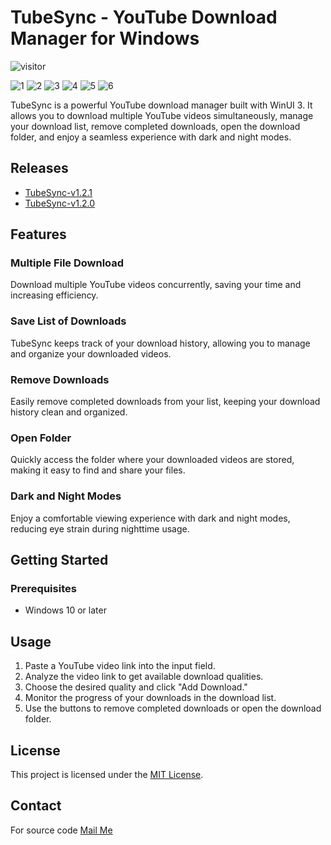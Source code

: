 # TubeSync - YouTube Download Manager for Windows
<p align="left"><img src="https://visitor-badge.laobi.icu/badge?page_id=manusoft.TubeSync-Windows" alt="visitor" style="max-width: 100%;"></p>

![1](https://github.com/manusoft/youtube-downloader-desktop/assets/83714923/0a9b2640-f70a-4b89-bf5a-d2d3f56687b8)
![2](https://github.com/manusoft/youtube-downloader-desktop/assets/83714923/ef0a8b3a-72a2-4788-a393-a863f486594e)
![3](https://github.com/manusoft/youtube-downloader-desktop/assets/83714923/4863451c-fcab-4b1e-89aa-aaed68a6b5f2)
![4](https://github.com/manusoft/youtube-downloader-desktop/assets/83714923/84b42851-a4e6-4d68-942b-25e5ce96d254)
![5](https://github.com/manusoft/youtube-downloader-desktop/assets/83714923/428dec7f-2454-4eab-b5b9-6d8b0376a420)
![6](https://github.com/manusoft/youtube-downloader-desktop/assets/83714923/6deb1a35-9f8b-4d86-a3f2-4e0afc702fb3)

TubeSync is a powerful YouTube download manager built with WinUI 3. It allows you to download multiple YouTube videos simultaneously, manage your download list, remove completed downloads, open the download folder, and enjoy a seamless experience with dark and night modes.

## Releases

* [TubeSync-v1.2.1](https://github.com/manusoft/TubeSync-Windows/releases/tag/v1.2.1)
* [TubeSync-v1.2.0](https://github.com/manusoft/TubeSync-Windows/releases/tag/v1.2.0)

## Features

### Multiple File Download
Download multiple YouTube videos concurrently, saving your time and increasing efficiency.

### Save List of Downloads
TubeSync keeps track of your download history, allowing you to manage and organize your downloaded videos.

### Remove Downloads
Easily remove completed downloads from your list, keeping your download history clean and organized.

### Open Folder
Quickly access the folder where your downloaded videos are stored, making it easy to find and share your files.

### Dark and Night Modes
Enjoy a comfortable viewing experience with dark and night modes, reducing eye strain during nighttime usage.

## Getting Started

### Prerequisites
- Windows 10 or later

## Usage

1. Paste a YouTube video link into the input field.
2. Analyze the video link to get available download qualities.
3. Choose the desired quality and click "Add Download."
4. Monitor the progress of your downloads in the download list.
5. Use the buttons to remove completed downloads or open the download folder.

## License

This project is licensed under the [MIT License](LICENSE.txt).

## Contact

For source code [Mail Me](mailto:me@manojbabu.in)
